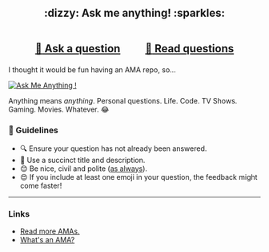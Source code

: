 <h2 align="center">
:dizzy: Ask me anything! :sparkles:<br><br>

<a href="../../issues/new">:speech_balloon: Ask a question</a> &nbsp;&nbsp;&nbsp;&nbsp;&nbsp;&nbsp;&nbsp;&nbsp; <a href="../../issues?q=is%3Aissue+is%3Aclosed+sort%3Aupdated-desc">:book: Read questions</a>
</h2>

I thought it would be fun having an AMA repo, so...

[![Ask Me Anything !](https://img.shields.io/badge/Ask%20me-anything-1abc9c.svg)](https://GitHub.com/notmehul/ama)

Anything means *anything*. Personal questions. Life. Code. TV Shows. 
Gaming. Movies. Whatever. :joy:

### :memo: Guidelines

 - :mag: Ensure your question has not already been answered.
 - :memo: Use a succinct title and description.
 - :blush: Be nice, civil and polite ([as always](http://contributor-covenant.org/version/1/4/)).
 - :heart_eyes: If you include at least one emoji in your question, the feedback might come faster!

----

### Links

 - [Read more AMAs.](https://github.com/sindresorhus/amas)
 - [What's an AMA?](https://en.wikipedia.org/wiki/Reddit#IAmA_and_AMA)
